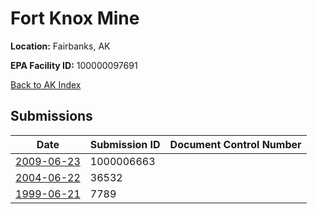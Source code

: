 # Fort Knox Mine

**Location:** Fairbanks, AK

**EPA Facility ID:** 100000097691

[Back to AK Index](../../index.md)

## Submissions

| Date | Submission ID | Document Control Number |
|------|--------------|-------------------------|
| [2009-06-23](submissions/1000006663.md) | 1000006663 |  |
| [2004-06-22](submissions/36532.md) | 36532 |  |
| [1999-06-21](submissions/7789.md) | 7789 |  |

